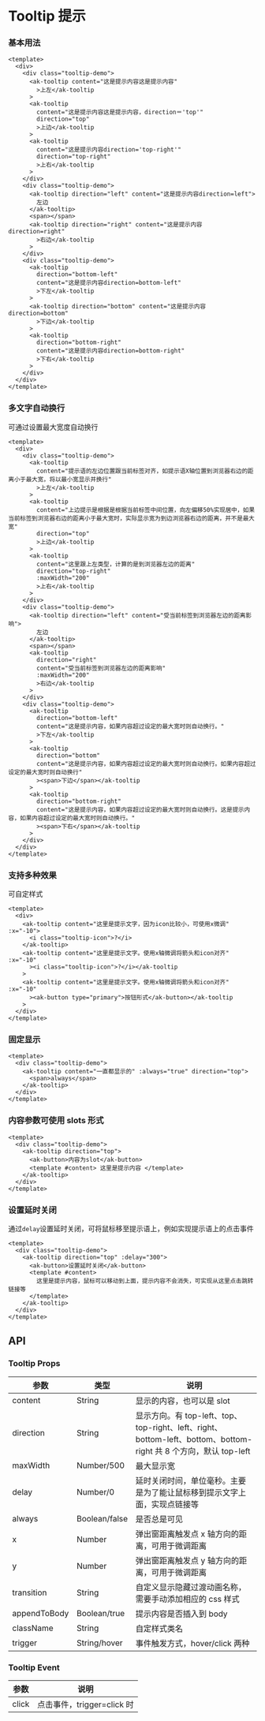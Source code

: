 <!-- Created by 337547038 on 2021/7/3. -->

# Tooltip 提示

### 基本用法

```vue demo
<template>
  <div>
    <div class="tooltip-demo">
      <ak-tooltip content="这是提示内容这是提示内容"
        >上左</ak-tooltip
      >
      <ak-tooltip
        content="这是提示内容这是提示内容，direction＝'top'"
        direction="top"
        >上边</ak-tooltip
      >
      <ak-tooltip
        content="这是提示内容direction='top-right'"
        direction="top-right"
        >上右</ak-tooltip
      >
    </div>
    <div class="tooltip-demo">
      <ak-tooltip direction="left" content="这是提示内容direction=left">
        左边
      </ak-tooltip>
      <span></span>
      <ak-tooltip direction="right" content="这是提示内容direction=right"
        >右边</ak-tooltip
      >
    </div>
    <div class="tooltip-demo">
      <ak-tooltip
        direction="bottom-left"
        content="这是提示内容direction=bottom-left"
        >下左</ak-tooltip
      >
      <ak-tooltip direction="bottom" content="这是提示内容direction=bottom"
        >下边</ak-tooltip
      >
      <ak-tooltip
        direction="bottom-right"
        content="这是提示内容direction=bottom-right"
        >下右</ak-tooltip
      >
    </div>
  </div>
</template>
```

### 多文字自动换行

可通过设置最大宽度自动换行

```vue demo
<template>
  <div>
    <div class="tooltip-demo">
      <ak-tooltip
        content="提示语的左边位置跟当前标签对齐，如提示语X轴位置到浏览器右边的距离小于最大宽，将以最小宽显示并换行"
        >上左</ak-tooltip
      >
      <ak-tooltip
        content="上边提示是根据是根据当前标签中间位置，向左偏移50%实现居中，如果当前标签到浏览器右边的距离小于最大宽时，实际显示宽为到边浏览器右边的距离，并不是最大宽"
        direction="top"
        >上边</ak-tooltip
      >
      <ak-tooltip
        content="这里跟上左类型，计算的是到浏览器左边的距离"
        direction="top-right"
        :maxWidth="200"
        >上右</ak-tooltip
      >
    </div>
    <div class="tooltip-demo">
      <ak-tooltip direction="left" content="受当前标签到浏览器左边的距离影响">
        左边
      </ak-tooltip>
      <span></span>
      <ak-tooltip
        direction="right"
        content="受当前标签到浏览器左边的距离影响"
        :maxWidth="200"
        >右边</ak-tooltip
      >
    </div>
    <div class="tooltip-demo">
      <ak-tooltip
        direction="bottom-left"
        content="这是提示内容，如果内容超过设定的最大宽时则自动换行。"
        >下左</ak-tooltip
      >
      <ak-tooltip
        direction="bottom"
        content="这是提示内容，如果内容超过设定的最大宽时则自动换行。如果内容超过设定的最大宽时则自动换行"
        ><span>下边</span></ak-tooltip
      >
      <ak-tooltip
        direction="bottom-right"
        content="这是提示内容，如果内容超过设定的最大宽时则自动换行。这是提示内容，如果内容超过设定的最大宽时则自动换行。"
        ><span>下右</span></ak-tooltip
      >
    </div>
  </div>
</template>
```

### 支持多种效果

可自定样式

```vue demo
<template>
  <div>
    <ak-tooltip content="这里是提示文字，因为icon比较小，可使用x微调" :x="-10">
      <i class="tooltip-icon">?</i>
    </ak-tooltip>
    <ak-tooltip content="这里是提示文字。使用x轴微调将箭头和icon对齐" :x="-10"
      ><i class="tooltip-icon">?</i></ak-tooltip
    >
    <ak-tooltip content="这里是提示文字。使用x轴微调将箭头和icon对齐" :x="-10"
      ><ak-button type="primary">按钮形式</ak-button></ak-tooltip
    >
  </div>
</template>
```

### 固定显示

```vue demo
<template>
  <div class="tooltip-demo">
    <ak-tooltip content="一直都显示的" :always="true" direction="top">
      <span>always</span>
    </ak-tooltip>
  </div>
</template>
```

### 内容参数可使用 slots 形式

```vue demo
<template>
  <div class="tooltip-demo">
    <ak-tooltip direction="top">
      <ak-button>内容为slot</ak-button>
      <template #content> 这里是提示内容 </template>
    </ak-tooltip>
  </div>
</template>
```

### 设置延时关闭

通过`delay`设置延时关闭，可将鼠标移至提示语上，例如实现提示语上的点击事件

```vue demo
<template>
  <div class="tooltip-demo">
    <ak-tooltip direction="top" :delay="300">
      <ak-button>设置延时关闭</ak-button>
      <template #content>
        这里是提示内容，鼠标可以移动到上面，提示内容不会消失，可实现从这里点击跳转链接等
      </template>
    </ak-tooltip>
  </div>
</template>
```

## API

### Tooltip Props

| 参数         | 类型          | 说明                        |
| ------------ | ------------- | --------------------------- |
| content      | String        | 显示的内容，也可以是 slot   |
| direction    | String        | 显示方向。有 top-left、top、top-right、left、right、bottom-left、bottom、bottom-right 共 8 个方向，默认 top-left |
| maxWidth     | Number/500    | 最大显示宽                  |
| delay        | Number/0      | 延时关闭时间，单位毫秒。主要是为了能让鼠标移到提示文字上面，实现点链接等 |
| always       | Boolean/false | 是否总是可见                |
| x            | Number        | 弹出窗距离触发点 x 轴方向的距离，可用于微调距离 |
| y            | Number        | 弹出窗距离触发点 y 轴方向的距离，可用于微调距离 |
| transition   | String        | 自定义显示隐藏过渡动画名称，需要手动添加相应的 css 样式 |
| appendToBody | Boolean/true  | 提示内容是否插入到 body     |
| className    | String        | 自定样式类名                |
| trigger      | String/hover  | 事件触发方式，hover/click 两种 |

### Tooltip Event

| 参数  | 说明                       |
| ----- | -------------------------- |
| click | 点击事件，trigger=click 时 |

